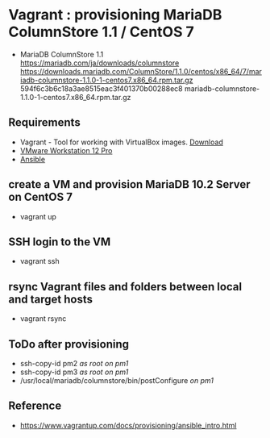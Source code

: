 # Vagrant : provisioning MariaDB ColumnStore 1.1 / CentOS 7

* MariaDB ColumnStore 1.1
https://mariadb.com/ja/downloads/columnstore
https://downloads.mariadb.com/ColumnStore/1.1.0/centos/x86_64/7/mariadb-columnstore-1.1.0-1-centos7.x86_64.rpm.tar.gz
594f6c3b6c18a3ae8515eac3f401370b00288ec8 mariadb-columnstore-1.1.0-1-centos7.x86_64.rpm.tar.gz

## Requirements

* Vagrant - Tool for working with VirtualBox images. [Download](https://www.vagrantup.com/downloads.html)
* [VMware Workstation 12 Pro](https://www.vmware.com/products/workstation.html)
* [Ansible](https://www.ansible.com/)

## create a VM and provision MariaDB 10.2 Server on CentOS 7

* vagrant up

## SSH login to the VM

* vagrant ssh

## rsync Vagrant files and folders between local and target hosts

* vagrant rsync

## ToDo after provisioning

* ssh-copy-id pm2 *as root on pm1*
* ssh-copy-id pm3 *as root on pm1*
* /usr/local/mariadb/columnstore/bin/postConfigure *on pm1*

## Reference
* https://www.vagrantup.com/docs/provisioning/ansible_intro.html
